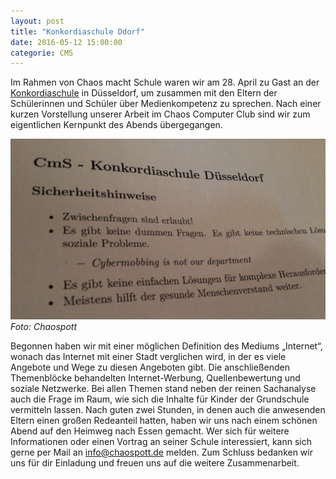 ```yaml
---
layout: post
title: "Konkordiaschule Ddorf"
date: 2016-05-12 15:00:00
categorie: CMS
---
```

Im Rahmen von Chaos macht Schule waren wir am 28. April zu Gast an der [Konkordiaschule](http://konkordiaschule.de/) in Düsseldorf, um zusammen mit den Eltern der Schülerinnen und Schüler über Medienkompetenz zu sprechen. Nach einer kurzen Vorstellung unserer Arbeit im Chaos Computer Club sind wir zum eigentlichen Kernpunkt des Abends übergegangen.

![Chaos macht Schule](/media/2016-05-12/konkordiaschule00.jpg)
*Foto: Chaospott*

Begonnen haben wir mit einer möglichen Definition des Mediums „Internet“, wonach das Internet mit einer Stadt verglichen wird, in der es viele Angebote und Wege zu diesen Angeboten gibt. Die anschließenden Themenblöcke behandelten Internet-Werbung, Quellenbewertung und soziale Netzwerke. Bei allen Themen stand neben der reinen Sachanalyse auch die Frage im Raum, wie sich die Inhalte für Kinder der Grundschule vermitteln lassen. Nach guten zwei Stunden, in denen auch die anwesenden Eltern einen großen Redeanteil hatten, haben wir uns nach einem schönen Abend auf den Heimweg nach Essen gemacht. Wer sich für weitere Informationen oder einen Vortrag an seiner Schule interessiert, kann sich gerne per Mail an info@chaospott.de melden. Zum Schluss bedanken wir uns für dir Einladung und freuen uns auf die weitere Zusammenarbeit.
